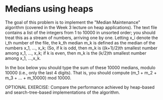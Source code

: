 # Medians using heaps

The goal of this problem is to implement the "Median Maintenance" algorithm (covered in the Week 3 lecture on heap applications). The text file contains a list of the integers from 1 to 10000 in unsorted order; you should treat this as a stream of numbers, arriving one by one. Letting x_i denote the i_th number of the file, the k_th median m_k is defined as the median of the numbers x_1, ..., x_k; (So, if k is odd, then m_k is ((k+1)/2)th smallest number among x_1, ..., x_k; if k is even, then m_k is the (k/2)th smallest number among x_1, ...,x_k.

In the box below you should type the sum of these 10000 medians, modulo 10000 (i.e., only the last 4 digits). That is, you should compute (m_1 + m_2 + m_3 + ... + m_10000) mod 10000.

OPTIONAL EXERCISE: Compare the performance achieved by heap-based and search-tree-based implementations of the algorithm.
